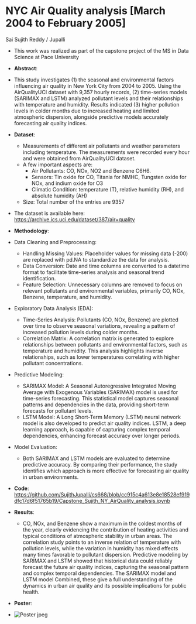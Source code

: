 # NYC Air Quality analysis [March 2004 to February 2005]
Sai Sujith Reddy / Jupalli

* This work was realized as part of the capstone project of the MS in Data Science at Pace University
* **Abstract**:
* This study investigates (1) the seasonal and environmental factors influencing air quality in New York City from 2004 to 2005. Using the AirQualityUCI dataset with 9,357 hourly records, (2) time-series models (SARIMAX and LSTM) analyzed pollutant levels and their relationships with temperature and humidity. Results indicated (3) higher pollution levels in colder months due to increased heating and limited atmospheric dispersion, alongside predictive models accurately forecasting air quality indices.

* **Dataset**:
   * Measurements of different air pollutants and weather parameters including temperature. The measurements were recorded every hour and were obtained from AirQualityUCI dataset.
   * A few important aspects are:
      *  Air Pollutants: CO, NOx, NO2 and Benzene C6H6.
      * Sensors: Tin oxide for CO, Titania for NMHC, Tungsten oxide for NOx, and indium oxide for O3
      * Climatic Condition: temperature (T), relative humidity (RH), and absolute humidity (AH)
   * ​Size: Total number of the entries are 9357
* The dataset is available here: https://archive.ics.uci.edu/dataset/387/air+quality
* **Methodology**:
 * Data Cleaning and Preprocessing:
      * Handling Missing Values: Placeholder values for missing data (-200) are replaced with pd.NA to standardize the data for analysis.
      * Data Conversion: Date and time columns are converted to a datetime format to facilitate time-series analysis and seasonal trend identification.
      * Feature Selection: Unnecessary columns are removed to focus on relevant pollutants and environmental variables, primarily CO, NOx, Benzene, temperature,            and humidity.
 * Exploratory Data Analysis (EDA):
      * Time-Series Analysis: Pollutants (CO, NOx, Benzene) are plotted over time to observe seasonal variations, revealing a pattern of increased pollution levels         during colder months.
      * Correlation Matrix: A correlation matrix is generated to explore relationships between pollutants and environmental factors, such as temperature and                humidity. This analysis highlights inverse relationships, such as lower temperatures correlating with higher pollutant concentrations.
 * Predictive Modeling:
      * SARIMAX Model: A Seasonal Autoregressive Integrated Moving Average with Exogenous Variables (SARIMAX) model is used for time-series forecasting. This 
        statistical model captures seasonal patterns and dependencies in the data, providing short-term forecasts for pollutant levels.
      * LSTM Model: A Long Short-Term Memory (LSTM) neural network model is also developed to predict air quality indices. LSTM, a deep learning approach, is 
        capable of capturing complex temporal dependencies, enhancing forecast accuracy over longer periods.
 * Model Evaluation:
      * Both SARIMAX and LSTM models are evaluated to determine predictive accuracy. By comparing their performance, the study identifies which approach is more 
        effective for forecasting air quality in urban environments.
* **Code**:
        https://github.com/SujithJupalli/cs668/blob/cc915c4a613e8e18528ef919dfc17d6f51765b19/Capstone_Sujith_NY_AirQuality_analysis.ipynb
* **Results**:

     * CO, NOx, and Benzene show a maximum in the coldest months of the year, clearly evidencing the contribution of heating activities and typical conditions of atmospheric stability in urban areas. The correlation study points to an inverse relation of temperature with pollution levels, while the variation in humidity has mixed effects many times favorable to pollutant dispersion. Predictive modeling by SARIMAX and LSTM showed that historical data could reliably forecast the future air quality indices, capturing the seasonal pattern and complex temporal dependencies. The SARIMAX model and LSTM model Combined, these give a full understanding of the dynamics in urban air quality and its possible implications for public health.​
* **Poster**:
* ![Poster jpeg](https://github.com/user-attachments/assets/044ea9d4-eb57-4609-a40b-029ce7e7279a)





